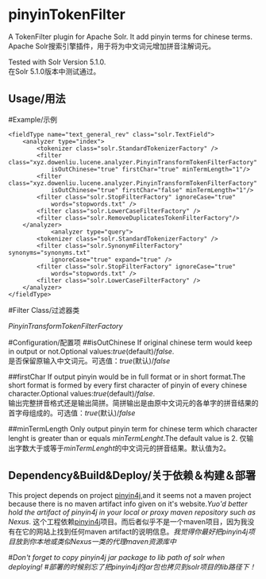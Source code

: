 pinyinTokenFilter
=================

A TokenFilter plugin for Apache Solr. It add pinyin terms for chinese terms.  
Apache Solr搜索引擎插件，用于将为中文词元增加拼音注解词元。

Tested with Solr Version 5.1.0.  
在Solr 5.1.0版本中测试通过。

Usage/用法
-----------------

#Example/示例  

    <fieldType name="text_general_rev" class="solr.TextField">
        <analyzer type="index">
            <tokenizer class="solr.StandardTokenizerFactory" />
            <filter class="xyz.dowenliu.lucene.analyzer.PinyinTransformTokenFilterFactory"
                isOutChinese="true" firstChar="true" minTermLength="1"/>
            <filter class="xyz.dowenliu.lucene.analyzer.PinyinTransformTokenFilterFactory"
                isOutChinese="true" firstChar="false" minTermLength="1"/>
            <filter class="solr.StopFilterFactory" ignoreCase="true"
                words="stopwords.txt" />
            <filter class="solr.LowerCaseFilterFactory" />
            <filter class="solr.RemoveDuplicatesTokenFilterFactory"/>
        </analyzer>
                <analyzer type="query">
            <tokenizer class="solr.StandardTokenizerFactory" />
            <filter class="solr.SynonymFilterFactory" synonyms="synonyms.txt"
                ignoreCase="true" expand="true" />
            <filter class="solr.StopFilterFactory" ignoreCase="true"
                words="stopwords.txt" />
            <filter class="solr.LowerCaseFilterFactory" />
        </analyzer>
    </fieldType>

#Filter Class/过滤器类

*PinyinTransformTokenFilterFactory*

#Configuration/配置项
##isOutChinese
If original chinese term would keep in output or not.Optional values:*true*(default)/*false*.  
是否保留原输入中文词元。可选值：*true*(默认)/*false*

##firstChar
If output pinyin would be in full format or in short format.The short format is formed by every first character of pinyin of every chinese character.Optional values:*true*(default)/*false*.  
输出完整拼音格式还是输出简拼。简拼输出是由原中文词元的各单字的拼音结果的首字母组成的。可选值：*true*(默认)/*false*

##minTermLength
Only output pinyin term for chinese term which character lenght is greater than or equals *minTermLenght*.The default value is 2.
仅输出字数大于或等于*minTermLenght*的中文词元的拼音结果。默认值为2。

Dependency&Build&Deploy/关于依赖＆构建＆部署
-----------------

This project depends on project [pinyin4j](http://pinyin4j.sourceforge.net/),and it seems not a maven project because there is no maven artifact info given on it's website.*Yuo'd better hold the artifact of pinyin4j in your local or proxy maven repository such as Nexus*.
这个工程依赖[pinyin4j](http://pinyin4j.sourceforge.net/)项目。而后者似乎不是一个maven项目，因为我没有在它的网站上找到任何maven artifact的说明信息。*我觉得你最好把pinyin4j项目放到你本地或类似Nexus一类的代理maven资源库中*

#*Don't forget to copy pinyin4j jar package to lib path of solr when deploying!*
#*部署的时候别忘了把pinyin4j的jar包也拷贝到solr项目的lib路径下！*
